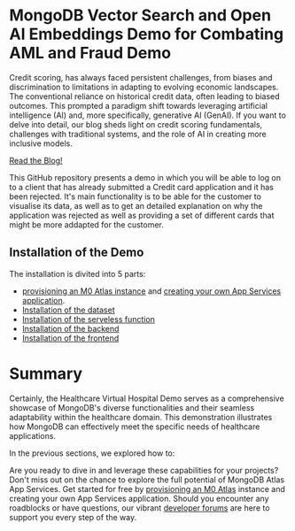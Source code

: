 # MongoDB Vector Search and Open AI Embeddings Demo for Combating AML and Fraud Demo

Credit scoring, has always faced persistent challenges, from biases and discrimination to limitations in adapting to evolving economic landscapes. The conventional reliance on historical credit data, often leading to biased outcomes. This prompted a paradigm shift towards leveraging artificial intelligence (AI) and, more specifically, generative AI (GenAI). If you want to delve into detail, our blog sheds light on credit scoring fundamentals, challenges with traditional systems, and the role of AI in creating more inclusive models. 

[Read the Blog!](https://www.mongodb.com/blog/post/credit-scoring-applications-with-generative-ai)

This GitHub repository presents a demo in which you will be able to log on to a client that has already submitted a Credit card application and it has been rejected. It's main functionality is to be able for the customer to visualise its data, as well as to get an detailed explanation on why the application was rejected as well as providing a set of different cards that might be more addapted for the customer.


## Installation of the Demo

The installation is divited into 5 parts:
- [provisioning an M0 Atlas instance](https://www.mongodb.com/docs/atlas/tutorial/deploy-free-tier-cluster/) and [creating your own App Services application](https://www.mongodb.com/docs/atlas/app-services/apps/create/#:~:text=An%20App%20Services%20App%20is,and%20have%20Project%20Owner%20permissions.).
- [Installation of the dataset](./dataScripts)
- [Installation of the serveless function](./app_services)
- [Installation of the backend](./backend/)
- [Installation of the frontend](./frontend/)

# Summary

Certainly, the Healthcare Virtual Hospital Demo serves as a comprehensive showcase of MongoDB's diverse functionalities and their seamless adaptability within the healthcare domain. This demonstration illustrates how MongoDB can effectively meet the specific needs of healthcare applications.

In the previous sections, we explored how to:

Are you ready to dive in and leverage these capabilities for your projects? Don't miss out on the chance to explore the full potential of MongoDB Atlas App Services. Get started for free by [provisioning an M0 Atlas](https://www.mongodb.com/docs/atlas/tutorial/deploy-free-tier-cluster/) instance and creating your own App Services application.
Should you encounter any roadblocks or have questions, our vibrant [developer forums](https://www.mongodb.com/community/forums/) are here to support you every step of the way.